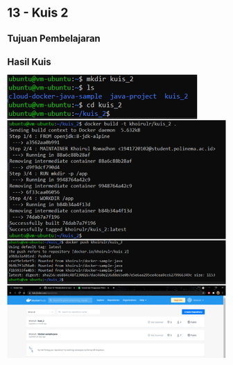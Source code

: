 # 13 - Kuis 2

## Tujuan Pembelajaran



## Hasil Kuis

![Kuis 2](img/1.PNG)
![Kuis 2](img/2.PNG)
![Kuis 2](img/3.PNG)
![Kuis 2](img/4.PNG)


